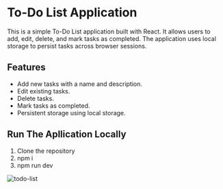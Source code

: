 # To-Do List Application

This is a simple To-Do List application built with React. It allows users to add, edit, delete, and mark tasks as completed. The application uses local storage to persist tasks across browser sessions.

## Features

- Add new tasks with a name and description.
- Edit existing tasks.
- Delete tasks.
- Mark tasks as completed.
- Persistent storage using local storage.

## Run The Apllication Locally
1. Clone the repository
2. npm i
3. npm run dev



![todo-list](https://github.com/user-attachments/assets/fb4b703a-0d25-439e-b6e6-5c7d9180c30a)
